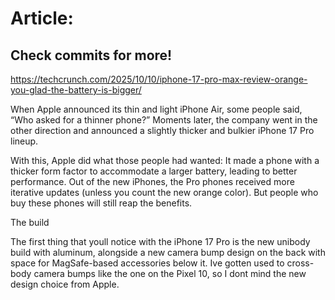 # Article:

## Check commits for more!
https://techcrunch.com/2025/10/10/iphone-17-pro-max-review-orange-you-glad-the-battery-is-bigger/

When Apple announced its thin and light iPhone Air, some people said, &#8220;Who asked for a thinner phone?&#8221; Moments later, the company went in the other direction and announced a slightly thicker and bulkier iPhone 17 Pro lineup.

With this, Apple did what those people had wanted: It made a phone with a thicker form factor to accommodate a larger battery, leading to better performance. Out of the new iPhones, the Pro phones received more iterative updates (unless you count the new orange color). But people who buy these phones will still reap the benefits.

The build

The first thing that youll notice with the iPhone 17 Pro is the new unibody build with aluminum, alongside a new camera bump design on the back with space for MagSafe-based accessories below it. Ive gotten used to cross-body camera bumps like the one on the Pixel 10, so I dont mind the new design choice from Apple.